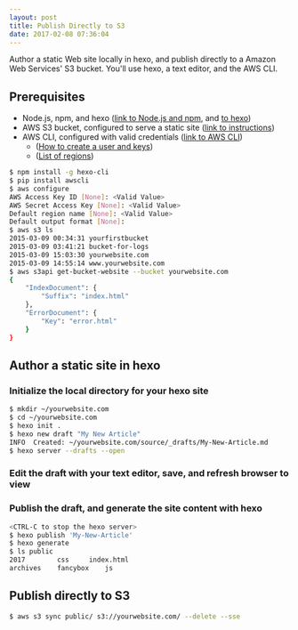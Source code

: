 ```yaml
---
layout: post
title: Publish Directly to S3
date: 2017-02-08 07:36:04
---
```


Author a static Web site locally in hexo, and publish directly to a Amazon Web Services' S3 bucket.  You'll use hexo, a text editor, and the AWS CLI.

## Prerequisites
* Node.js, npm, and hexo ([link to Node.js and npm](https://nodejs.org/en/download/), and [to hexo](https://www.npmjs.com/package/hexo))
* AWS S3 bucket, configured to serve a static site ([link to instructions](https://docs.aws.amazon.com/AmazonS3/latest/dev/WebsiteHosting.html))
* AWS CLI, configured with valid credentials ([link to AWS CLI](https://aws.amazon.com/cli/))
  * ([How to create a user and keys](https://aws.amazon.com/developers/access-keys/))
  * ([List of regions](http://docs.aws.amazon.com/general/latest/gr/rande.html#s3_region))

``` bash
$ npm install -g hexo-cli
$ pip install awscli
$ aws configure
AWS Access Key ID [None]: <Valid Value>
AWS Secret Access Key [None]: <Valid Value>
Default region name [None]: <Valid Value>
Default output format [None]:
$ aws s3 ls
2015-03-09 00:34:31 yourfirstbucket
2015-03-09 03:41:21 bucket-for-logs
2015-03-09 15:03:30 yourwebsite.com
2015-03-09 14:55:14 www.yourwebsite.com
$ aws s3api get-bucket-website --bucket yourwebsite.com
{
    "IndexDocument": {
        "Suffix": "index.html"
    },
    "ErrorDocument": {
        "Key": "error.html"
    }
}
```

## Author a static site in hexo
### Initialize the local directory for your hexo site
``` bash
$ mkdir ~/yourwebsite.com
$ cd ~/yourwebsite.com
$ hexo init .
$ hexo new draft "My New Article"
INFO  Created: ~/yourwebsite.com/source/_drafts/My-New-Article.md
$ hexo server --drafts --open
```
### Edit the draft with your text editor, save, and refresh browser to view
### Publish the draft, and generate the site content with hexo
``` bash
<CTRL-C to stop the hexo server>
$ hexo publish 'My-New-Article'
$ hexo generate
$ ls public
2017		css		index.html
archives	fancybox	js
```

## Publish directly to S3
``` bash
$ aws s3 sync public/ s3://yourwebsite.com/ --delete --sse
```
